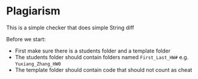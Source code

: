 # Plagiarism

This is a simple checker that does simple String diff

Before we start:

* First make sure there is a students folder and a template folder
* The students folder should contain folders named ```First_Last_HW#``` e.g. ```Yuxiang_Zhang_HW0```
* The template folder should contain code that should not count as cheat